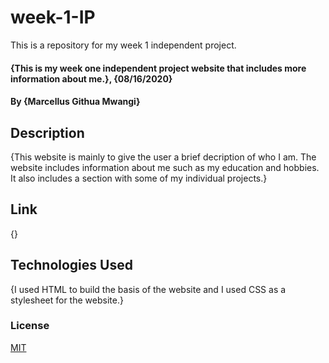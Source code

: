 # week-1-IP
This is a repository for my week 1 independent project.
#### {This is my week one independent project website that includes more information about me.}, {08/16/2020}
#### By **{Marcellus Githua Mwangi}**
## Description
{This website is mainly to give the user a brief decription of who I am.  The website includes information about me such as my education and hobbies. It also includes a section with some of my individual projects.}
## Link
{}
## Technologies Used
{I used HTML to build the basis of the website and I used CSS as a stylesheet for the website.}
### License
[MIT](license)